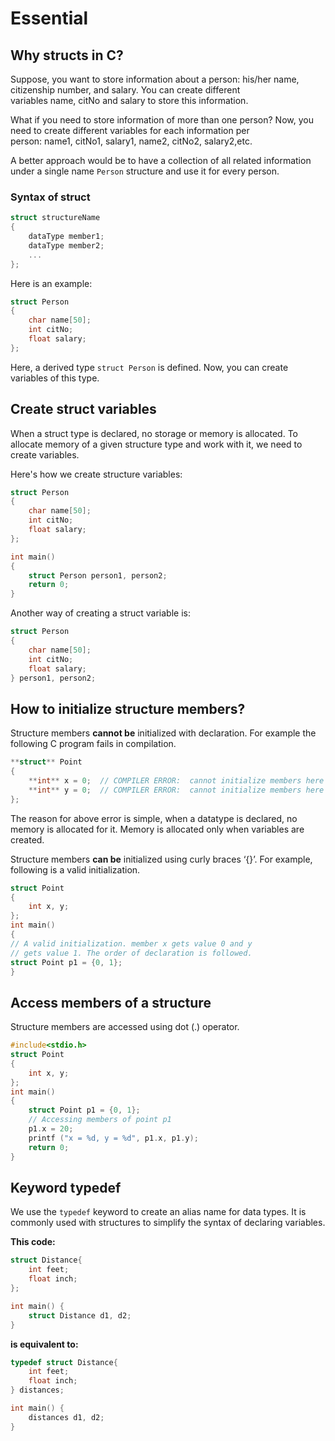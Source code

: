 # Essential

## Why structs in C?

Suppose, you want to store information about a person: his/her name, citizenship number, and salary. You can create different variables name, citNo and salary to store this information.

What if you need to store information of more than one person? Now, you need to create different variables for each information per person: name1, citNo1, salary1, name2, citNo2, salary2,etc.

A better approach would be to have a collection of all related information under a single name `Person` structure and use it for every person.

### **Syntax of struct**

```c
struct structureName 
{
    dataType member1;
    dataType member2;
    ...
};
```

Here is an example:

```c
struct Person
{
    char name[50];
    int citNo;
    float salary;
};
```

Here, a derived type `struct Person` is defined. Now, you can create variables of this type.

## Create struct variables

When a struct type is declared, no storage or memory is allocated. To allocate memory of a given structure type and work with it, we need to create variables.

Here's how we create structure variables:

```c
struct Person
{
    char name[50];
    int citNo;
    float salary;
};

int main()
{
    struct Person person1, person2;
    return 0;
}
```

Another way of creating a struct variable is:

```c
struct Person
{
    char name[50];
    int citNo;
    float salary;
} person1, person2;
```

## **How to initialize structure members?**

Structure members **cannot be** initialized with declaration. For example the following C program fails in compilation.

```c
**struct** Point
{
	**int** x = 0;  // COMPILER ERROR:  cannot initialize members here
	**int** y = 0;  // COMPILER ERROR:  cannot initialize members here
};
```

The reason for above error is simple, when a datatype is declared, no memory is allocated for it. Memory is allocated only when variables are created.

Structure members **can be** initialized using curly braces ‘{}’. For example, following is a valid initialization.

```c
struct Point
{
	int x, y;
};
int main()
{
// A valid initialization. member x gets value 0 and y
// gets value 1. The order of declaration is followed.
struct Point p1 = {0, 1};
}
```

## Access members of a structure

Structure members are accessed using dot (.) operator.

```c
#include<stdio.h>
struct Point
{
	int x, y;
};
int main()
{
	struct Point p1 = {0, 1};
	// Accessing members of point p1
	p1.x = 20;
	printf ("x = %d, y = %d", p1.x, p1.y);
	return 0;
}
```

## **Keyword typedef**

We use the `typedef` keyword to create an alias name for data types. It is commonly used with structures to simplify the syntax of declaring variables.

**This code:**

```c
struct Distance{
    int feet;
    float inch;
};

int main() {
    struct Distance d1, d2;
}

```

**is equivalent to:**

```c
typedef struct Distance{
    int feet;
    float inch;
} distances;

int main() {
    distances d1, d2;
}

```